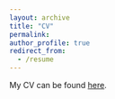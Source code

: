 ```yaml
---
layout: archive
title: "CV"
permalink:
author_profile: true
redirect_from:
  - /resume
---
```

My CV can be found [here](https://matteobonvini.github.io/files/matteo_bonvini_CV.pdf).
